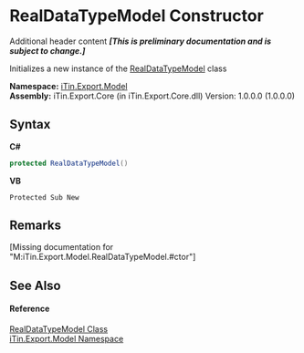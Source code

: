 # RealDataTypeModel Constructor 
Additional header content _**\[This is preliminary documentation and is subject to change.\]**_

Initializes a new instance of the <a href="48732ce6-4375-b6cd-857f-35c596b7f238">RealDataTypeModel</a> class

**Namespace:**&nbsp;<a href="ef57ffcc-e95e-b212-5a46-9aa6f5a3511f">iTin.Export.Model</a><br />**Assembly:**&nbsp;iTin.Export.Core (in iTin.Export.Core.dll) Version: 1.0.0.0 (1.0.0.0)

## Syntax

**C#**<br />
``` C#
protected RealDataTypeModel()
```

**VB**<br />
``` VB
Protected Sub New
```


## Remarks
\[Missing <remarks> documentation for "M:iTin.Export.Model.RealDataTypeModel.#ctor"\]

## See Also


#### Reference
<a href="48732ce6-4375-b6cd-857f-35c596b7f238">RealDataTypeModel Class</a><br /><a href="ef57ffcc-e95e-b212-5a46-9aa6f5a3511f">iTin.Export.Model Namespace</a><br />